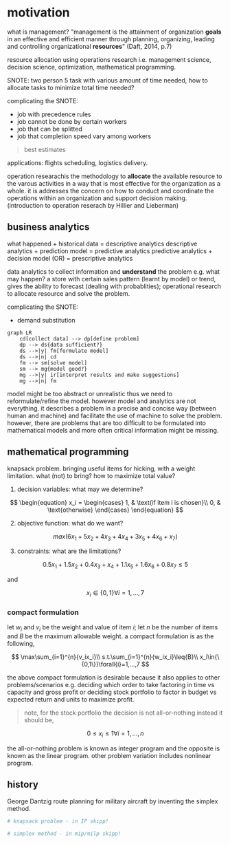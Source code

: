 # motivation

what is management? "management is the attainment of organization **goals** in
an effective and efficient manner through planning, organizing, leading and 
controlling organizational **resources**" (Daft, 2014, p.7)

resource allocation using operations research i.e. management science, decision
science, optimization, mathematical programming.

SNOTE: two person 5 task with various amount of time needed, how to allocate
tasks to minimize total time needed?

complicating the SNOTE:

- job with precedence rules
- job cannot be done by certain workers
- job that can be splitted
- job that completion speed vary among workers

> best estimates

applications: flights scheduling, logistics delivery.

operation researachis the methodology to **allocate** the available resource to
the varous activities in a way that is most effective for the organization as a
whole. it is addresses the concern on how to conduct and coordinate the 
operations within an organization and support decision making. (introduction
to operation reserach by Hillier and Lieberman)

## business analytics

what happened + historical data = descriptive analytics
descriptive analytics + prediction model = predictive analytics
predictive analytics + decision model (OR) = prescriptive analytics 

data analytics to collect information and **understand** the problem e.g. what
may happen? a store with certain sales pattern (learnt by model) or trend,
gives the ability to forecast (dealing with probablities); operational research
to allocate resource and solve the problem.

complicating the SNOTE:

- demand substitution

```mermaid
graph LR
    cd[collect data] --> dp[define problem]
    dp --> ds{data sufficient?}
    ds -->|y| fm[formulate model]
    ds -->|n| cd
    fm --> sm[solve model]
    sm --> mg{model good?}
    mg -->|y| ir[interpret results and make suggestions]
    mg -->|n| fm
```

model might be too abstract or unrealistic thus we need to reformulate/refine
the model. however model and analytics are not everything. it describes a
problem in a precise and concise way (between human and machine) and facilitate
the use of machine to solve the problem. however, there are problems that are
too difficult to be formulated into mathematical models and more often critical
information might be missing.

## mathematical programming

knapsack problem. bringing useful items for hicking, with a weight limitation.
what (not) to bring? how to maximize total value?

1. decision variables: what may we determine?

$$
\begin{equation}
    x_i =
    \begin{cases}
        1, & \text{if item i is chosen}\\
        0, & \text{otherwise}
    \end{cases}
\end{equation}
$$

2. objective function: what do we want?

$$
max(6x_1+5x_2+4x_3+4x_4+3x_5+4x_6+x_7)
$$

3. constraints: what are the limitations?

$$
0.5x_1+1.5x_2+0.4x_3+x_4+1.1x_5+1.6x_6+0.8x_7\leq{5}
$$

and

$$
x_i\in{\{0,1\}}\forall{i}=1,...,7
$$

### compact formulation

let $w_i$ and $v_i$ be the weight and value of item $i$; let $n$ be the number
of items and $B$ be the maximum allowable weight. a compact formulation is as
the following,

$$
\max\sum_{i=1}^{n}{v_ix_i}\\
s.t.\sum_{i=1}^{n}{w_ix_i}\leq{B}\\
x_i\in{\{0,1\}}\forall{i}=1,...,7
$$

the above compact formulation is desirable because it also applies to other
problems/scenarios e.g. deciding which order to take factoring in time vs
capacity and gross profit or deciding stock portfolio to factor in budget vs
expected return and units to maximize profit.

> note, for the stock portfolio the decision is not all-or-nothing instead it
> should be,

$$
0\leq{x_i}\leq{1}\forall{i}=1,...,n
$$

the all-or-nothing problem is known as integer program and the opposite is known
as the linear program. other problem variation includes nonlinear program.

## history

George Dantzig route planning for military aircraft by inventing the simplex
method.

```python
# knapsack problem - in IP skipp!

# simplex method - in mip/milp skipp!
```